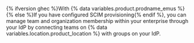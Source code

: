 {% ifversion ghec %}With {% data variables.product.prodname_emus %}{% else %}If you have configured SCIM provisioning{% endif %}, you can manage team and organization membership within your enterprise through your IdP by connecting teams on {% data variables.location.product_location %} with groups on your IdP.
